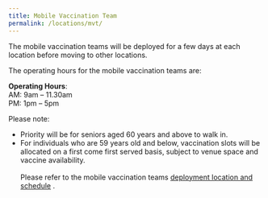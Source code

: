 ```yaml
---
title: Mobile Vaccination Team
permalink: /locations/mvt/
---
```

The mobile vaccination teams will be deployed for a few days at each location before moving to other locations.<br>

The operating hours for the mobile vaccination teams are:<br>

**Operating Hours**:<br>
AM: 9am – 11.30am<br>
PM: 1pm – 5pm<br>

Please note:

* Priority will be for seniors aged 60 years and above to walk in.<br>
* For individuals who are 59 years old and below, vaccination slots will be allocated on a first come first served basis, subject to venue space and vaccine availability.<br><br>
Please refer to the mobile vaccination teams [ deployment location and schedule](https://go.gov.sg/mvts) .